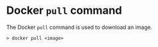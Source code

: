 # Docker ```pull``` command

The Docker ```pull``` command is used to download an image.

    > docker pull <image>